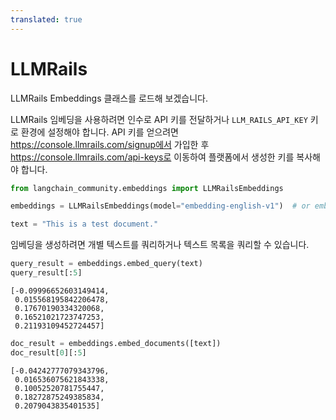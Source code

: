 ```yaml
---
translated: true
---
```


# LLMRails

LLMRails Embeddings 클래스를 로드해 보겠습니다.

LLMRails 임베딩을 사용하려면 인수로 API 키를 전달하거나 `LLM_RAILS_API_KEY` 키로 환경에 설정해야 합니다.
API 키를 얻으려면 https://console.llmrails.com/signup에서 가입한 후 https://console.llmrails.com/api-keys로 이동하여 플랫폼에서 생성한 키를 복사해야 합니다.

```python
from langchain_community.embeddings import LLMRailsEmbeddings
```

```python
embeddings = LLMRailsEmbeddings(model="embedding-english-v1")  # or embedding-multi-v1
```

```python
text = "This is a test document."
```

임베딩을 생성하려면 개별 텍스트를 쿼리하거나 텍스트 목록을 쿼리할 수 있습니다.

```python
query_result = embeddings.embed_query(text)
query_result[:5]
```

```output
[-0.09996652603149414,
 0.015568195842206478,
 0.17670190334320068,
 0.16521021723747253,
 0.21193109452724457]
```

```python
doc_result = embeddings.embed_documents([text])
doc_result[0][:5]
```

```output
[-0.04242777079343796,
 0.016536075621843338,
 0.10052520781755447,
 0.18272875249385834,
 0.2079043835401535]
```
